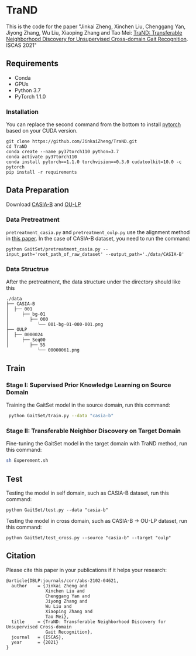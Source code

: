 # TraND
This is the code for the paper "Jinkai Zheng, Xinchen Liu, Chenggang Yan, Jiyong Zhang, Wu Liu, Xiaoping Zhang and Tao Mei: [TraND: Transferable Neighborhood Discovery for
Unsupervised Cross-domain Gait Recognition](https://ieeexplore.ieee.org/stamp/stamp.jsp?tp=&arnumber=9401218). ISCAS 2021"


## Requirements
- Conda
- GPUs
- Python 3.7
- PyTorch 1.1.0

### Installation
You can replace the second command from the bottom to install
[pytorch](https://pytorch.org/get-started/previous-versions/#v110) 
based on your CUDA version.
```
git clone https://github.com/JinkaiZheng/TraND.git
cd TraND
conda create --name py37torch110 python=3.7
conda activate py37torch110
conda install pytorch==1.1.0 torchvision==0.3.0 cudatoolkit=10.0 -c pytorch
pip install -r requirements
```


## Data Preparation
Download [CASIA-B](http://www.cbsr.ia.ac.cn/english/Gait%20Databases.asp) and [OU-LP](http://www.am.sanken.osaka-u.ac.jp/BiometricDB/GaitLP.html)

### Data Pretreatment
`pretreatment_casia.py` and `pretreatment_oulp.py` use the alignment method in
[this paper](https://ipsjcva.springeropen.com/articles/10.1186/s41074-018-0039-6).
In the case of CASIA-B dataset, you need to run the command:
```
python GaitSet/pretreatment_casia.py --input_path='root_path_of_raw_dataset' --output_path='./data/CASIA-B'
```

### Data Structrue
After the pretreatment, the data structure under the directory should like this
```
./data
├── CASIA-B
│  ├── 001
│     ├── bg-01
│        ├── 000
│           └── 001-bg-01-000-001.png
├── OULP
│  ├── 0000024
│     ├── Seq00
│        ├── 55
            └── 00000061.png
```


## Train
### Stage I: Supervised Prior Knowledge Learning on Source Domain

Training the GaitSet model in the source domain, run this command:
```bash
 python GaitSet/train.py --data "casia-b"
```
### Stage II: Transferable Neighbor Discovery on Target Domain

Fine-tuning the GaitSet model in the target domain with TraND method, run this command:
```bash
sh Experement.sh
```


## Test
Testing the model in self domain, such as CASIA-B dataset, run this command:
```
python GaitSet/test.py --data "casia-b"
```
Testing the model in cross domain, such as CASIA-B -> OU-LP dataset, run this command:
```
python GaitSet/test_cross.py --source "casia-b" --target "oulp"
```


## Citation
Please cite this paper in your publications if it helps your research:
```
@article{DBLP:journals/corr/abs-2102-04621,
  author    = {Jinkai Zheng and
               Xinchen Liu and
               Chenggang Yan and
               Jiyong Zhang and
               Wu Liu and
               Xiaoping Zhang and
               Tao Mei},
  title     = {TraND: Transferable Neighborhood Discovery for Unsupervised Cross-domain
               Gait Recognition},
  journal   = {ISCAS},
  year      = {2021}
}
```
